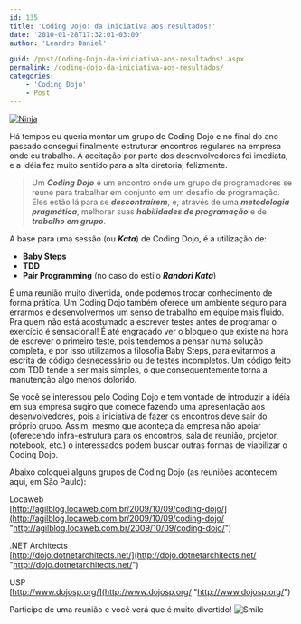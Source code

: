 ```yaml
---
id: 135
title: 'Coding Dojo: da iniciativa aos resultados!'
date: '2010-01-28T17:32:01-03:00'
author: 'Leandro Daniel'

guid: /post/Coding-Dojo-da-iniciativa-aos-resultados!.aspx
permalink: /coding-dojo-da-iniciativa-aos-resultados/
categories:
    - 'Coding Dojo'
    - Post
---
```


[![Ninja](http://leandrodaniel.com/pics/WindowsLiveWriter/CodingDojo/1F603635/Ninja_thumb.jpg "Ninja")](http://leandrodaniel.com/pics/WindowsLiveWriter/CodingDojo/0427DD34/Ninja.jpg)

Há tempos eu queria montar um grupo de Coding Dojo e no final do ano passado consegui finalmente estruturar encontros regulares na empresa onde eu trabalho. A aceitação por parte dos desenvolvedores foi imediata, e a idéia fez muito sentido para a alta diretoria, felizmente.

> Um ***Coding Dojo*** é um encontro onde um grupo de programadores se reúne para trabalhar em conjunto em um desafio de programação. Eles estão lá para se ***descontraírem***, e, através de uma ***metodologia pragmática***, melhorar suas ***habilidades de programação*** e de ***trabalho em grupo***.

A base para uma sessão (ou ***Kata***) de Coding Dojo, é a utilização de:

- **Baby Steps**
- **TDD**
- **Pair Programming** (no caso do estilo ***Randori Kata***)

É uma reunião muito divertida, onde podemos trocar conhecimento de forma prática. Um Coding Dojo também oferece um ambiente seguro para errarmos e desenvolvermos um senso de trabalho em equipe mais fluido. Pra quem não está acostumado a escrever testes antes de programar o exercício é sensacional! É até engraçado ver o bloqueio que existe na hora de escrever o primeiro teste, pois tendemos a pensar numa solução completa, e por isso utilizamos a filosofia Baby Steps, para evitarmos a escrita de código desnecessário ou de testes incompletos. Um código feito com TDD tende a ser mais simples, o que consequentemente torna a manutenção algo menos dolorido.

Se você se interessou pelo Coding Dojo e tem vontade de introduzir a idéia em sua empresa sugiro que comece fazendo uma apresentação aos desenvolvedores, pois a iniciativa de fazer os encontros deve sair do próprio grupo. Assim, mesmo que aconteça da empresa não apoiar (oferecendo infra-estrutura para os encontros, sala de reunião, projetor, notebook, etc.) o interessados podem buscar outras formas de viabilizar o Coding Dojo.

Abaixo coloquei alguns grupos de Coding Dojo (as reuniões acontecem aqui, em São Paulo):

Locaweb   
[http://agilblog.locaweb.com.br/2009/10/09/coding-dojo/](http://agilblog.locaweb.com.br/2009/10/09/coding-dojo/ "http://agilblog.locaweb.com.br/2009/10/09/coding-dojo/")

.NET Architects   
[http://dojo.dotnetarchitects.net/](http://dojo.dotnetarchitects.net/ "http://dojo.dotnetarchitects.net/")

USP   
[http://www.dojosp.org/](http://www.dojosp.org/ "http://www.dojosp.org/")

Participe de uma reunião e você verá que é muito divertido! ![Smile](/reverb/editors/tiny_mce/plugins/emotions/images/smiley-smile.gif "Smile")